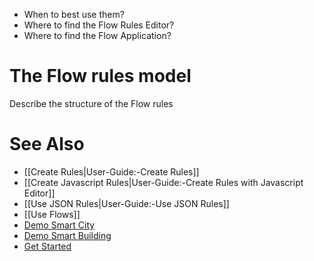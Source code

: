 - When to best use them?
- Where to find the Flow Rules Editor?
- Where to find the Flow Application?

# The Flow rules model

Describe the structure of the Flow rules

# See Also

- [[Create Rules|User-Guide:-Create Rules]]
- [[Create Javascript Rules|User-Guide:-Create Rules with Javascript Editor]]
- [[Use JSON Rules|User-Guide:-Use JSON Rules]]
- [[Use Flows]]
- [Demo Smart City](Demo-Smart-City)
- [Demo Smart Building](Demo-Smart-Building)
- [Get Started](https://openremote.io/get-started-manager/)